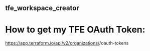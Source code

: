 ## tfe_workspace_creator
# How to get my TFE OAuth Token:
https://app.terraform.io/api/v2/organizations/<yourOrgName>/oauth-tokens
